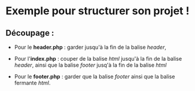 # Exemple pour structurer son projet !

## Découpage :

- Pour le **header.php** : garder jusqu'à la fin de la balise *header*,

- Pour l'**index.php** : couper de la balise *html* jusqu'à la fin de la balise *header*, ainsi que la balise *footer* jusq'à la fin de la balise *html*

- Pour le **footer.php** : garder que la balise *footer* ainsi que la balise fermante *html*.



